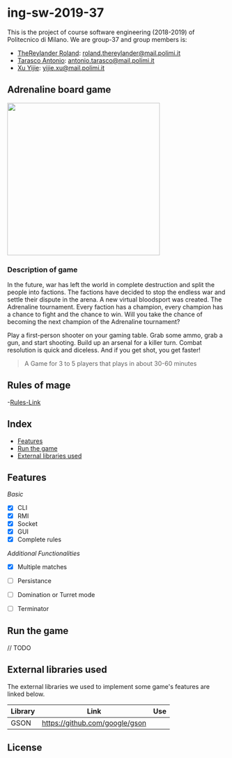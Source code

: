 
# ing-sw-2019-37
This is the project of course software engineering (2018-2019) of Politecnico di Milano.
We are group-37 and group members is:

- [TheReylander Roland](https://github.com/rockplayer007): roland.thereylander@mail.polimi.it
- [Tarasco Antonio](https://github.com/tarascoant): antonio.tarasco@mail.polimi.it
- [Xu Yijie](https://github.com/yijie0110):  yijie.xu@mail.polimi.it


## Adrenaline board game

<img src="https://www.boardgamequest.com/wp-content/uploads/2017/01/Adrenaline-Header.jpg" height="350"></img>

### Description of game
In the future, war has left the world in complete destruction and split the people into factions. The factions have decided to stop the endless war and settle their dispute in the arena. A new virtual bloodsport was created. The Adrenaline tournament. Every faction has a champion, every champion has a chance to fight and the chance to win. Will you take the chance of becoming the next champion of the Adrenaline tournament?

Play a first-person shooter on your gaming table. Grab some ammo, grab a gun, and start shooting. Build up an arsenal for a killer turn. Combat resolution is quick and diceless. And if you get shot, you get faster!

> A Game for 3 to 5 players that plays in about 30-60 minutes


## Rules of mage

-[Rules-Link](https://czechgames.com/en/adrenaline/)

## Index
- [Features](#features)
- [Run the game](#run-the-game)
- [External libraries used](#external-libraries-used)

## Features

_Basic_
- [x] CLI
- [x] RMI
- [x] Socket
- [x] GUI
- [x] Complete rules

_Additional Functionalities_
- [x] Multiple matches
- [ ] Persistance
- [ ] Domination or Turret mode
- [ ] Terminator


## Run the game

// TODO 




## External libraries used

The external libraries we used to implement some game's features are linked below.

|      Library  |Link							 |Use                |
|---------------|--------------------------------|-------------------|
|GSON			|https://github.com/google/gson  |			  	     |


License
----


